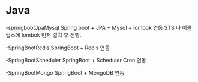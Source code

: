 # Java

-springbootJpaMysql
Spring boot + JPA + Mysql + lombok 연동
STS 나 이클립스에 lombok 먼저 설치 후 진행.

-SpringBootRedis
SpringBoot + Redis 연동

-SpringBootScheduler
SpringBoot + Scheduler Cron 연동

-SpringBootMongo
SpringBoot + MongoDB 연동
